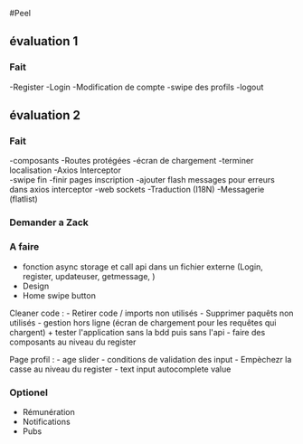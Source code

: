 #Peel

## évaluation 1
### Fait
-Register 
-Login 
-Modification de compte 
-swipe des profils 
-logout

## évaluation 2

### Fait
-composants 
-Routes protégées
-écran de chargement
-terminer localisation 
-Axios Interceptor  
-swipe fin 
-finir pages inscription
-ajouter flash messages pour erreurs dans axios interceptor
-web sockets 
-Traduction (I18N)
-Messagerie (flatlist)



### Demander a Zack


### A faire

- fonction async storage et call api dans un fichier externe  (Login, register, updateuser, getmessage, )
- Design
- Home swipe button 


Cleaner code :
    - Retirer code / imports non utilisés
    - Supprimer paquêts non utilisés
    - gestion hors ligne (écran de chargement pour les requêtes qui chargent) + tester l'application sans la bdd puis sans l'api
    - faire des composants au niveau du register


Page profil : 
    - age slider
    - conditions de validation des input
    - Empèchezr la casse au niveau du register
    - text input autocomplete value

### Optionel
- Rémunération
- Notifications
- Pubs